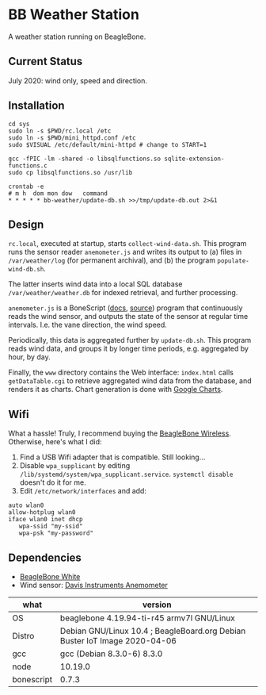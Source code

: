 # BB Weather Station

A weather station running on BeagleBone. 

## Current Status

July 2020: wind only, speed and direction. 

## Installation

```
cd sys
sudo ln -s $PWD/rc.local /etc
sudo ln -s $PWD/mini_httpd.conf /etc
sudo $VISUAL /etc/default/mini-httpd # change to START=1

gcc -fPIC -lm -shared -o libsqlfunctions.so sqlite-extension-functions.c
sudo cp libsqlfunctions.so /usr/lib

crontab -e
# m h  dom mon dow   command
* * * * * bb-weather/update-db.sh >>/tmp/update-db.out 2>&1
```

## Design

`rc.local`, executed at startup, starts `collect-wind-data.sh`.
This program runs the sensor reader `anemometer.js` and writes its output
to (a) files in `/var/weather/log` (for permanent archival), and 
(b) the program `populate-wind-db.sh`.

The latter inserts wind data into a local SQL database 
`/var/weather/weather.db` for indexed retrieval, and further processing.

`anemometer.js` is a BoneScript ([docs](http://beagleboard.org/bonescript), 
[source](https://github.com/jadonk/bonescript)) program that continuously reads the
wind sensor, and outputs
the state of the sensor at regular time intervals. 
I.e. the vane direction, the wind speed. 

Periodically, this data is aggregated further by `update-db.sh`. This program 
reads wind data, and groups it by longer time periods, 
e.g. aggregated by hour, by day. 

Finally, the `www` directory contains the Web interface: `index.html` calls 
`getDataTable.cgi` to retrieve aggregated wind data from the database, 
and renders it as charts. Chart generation is done
with [Google Charts](https://developers.google.com/chart).

## Wifi

What a hassle! Truly, I recommend buying the 
[BeagleBone Wireless](https://beagleboard.org/black-wireless).
Otherwise, here's what I did:

1. Find a USB Wifi adapter that is compatible. Still looking...
1. Disable `wpa_supplicant` by editing `/lib/systemd/system/wpa_supplicant.service`. `systemctl disable` doesn't do it for me. 
1. Edit `/etc/network/interfaces` and add:

```
auto wlan0
allow-hotplug wlan0
iface wlan0 inet dhcp
   wpa-ssid "my-ssid"
   wpa-psk "my-password"
```

## Dependencies

* [BeagleBone White](https://beagleboard.org/bone-original)
* Wind sensor: [Davis Instruments Anemometer](https://www.amazon.com/Davis-Instruments-Anemometer-Vantage-Pro2/dp/B004GK9MFO/)

what | version
------------ | -------------
OS | beaglebone 4.19.94-ti-r45 armv7l GNU/Linux
Distro | Debian GNU/Linux 10.4 ; BeagleBoard.org Debian Buster IoT Image 2020-04-06
gcc | gcc (Debian 8.3.0-6) 8.3.0
node | 10.19.0
bonescript | 0.7.3


